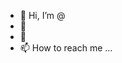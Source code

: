 - 👋 Hi, I’m @
- 👀 
- 🌱 
- 📫 How to reach me ...

<!---
OverCatX/OverCatX is a ✨ special ✨ repository because its `README.md` (this file) appears on your GitHub profile.
You can click the Preview link to take a look at your changes.
--->
